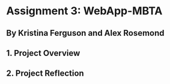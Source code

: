 # Assignment 3: WebApp-MBTA
## By Kristina Ferguson and Alex Rosemond

## 1. Project Overview


## 2. Project Reflection
